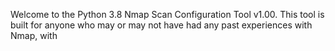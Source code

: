 Welcome to the Python 3.8 Nmap Scan Configuration Tool v1.00. This tool is built for anyone who may or may not have had any past experiences with Nmap, with
